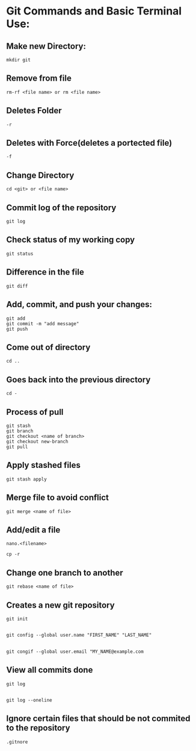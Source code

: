 # Git Commands and Basic Terminal Use:

## Make new Directory:
```
mkdir git
```

## Remove from file
```
rm-rf <file name> or rm <file name>
```

## Deletes Folder
```
-r
```

## Deletes with Force(deletes a portected file)
```
-f 
```

## Change Directory
```
cd <git> or <file name>
```

## Commit log of the repository
```
git log
```

## Check status of my working copy
```
git status
```

## Difference in the file
```
git diff
```

## Add, commit, and push your changes:
```
git add
git commit -m "add message"
git push
```


## Come out of directory
```
cd .. 
```

## Goes back into the previous directory
```
cd -
```

## Process of pull
```
git stash
git branch
git checkout <name of branch>
git checkout new-branch
git pull
```

## Apply stashed files
```
git stash apply
```

## Merge file to avoid conflict
```
git merge <name of file>
```

## Add/edit a file
```
nano.<filename>
```



```
cp -r
```

## Change one branch to another
```
git rebase <name of file>
```

## Creates a new git repository
```
git init
```


## 
```
git config --global user.name "FIRST_NAME" "LAST_NAME"
```


## 
```
git congif --global user.email "MY_NAME@example.com
```


## View all commits done
```
git log
```


## 
```
git log --oneline
```


## Ignore certain files that should be not commited to the repository
```
.gitnore
```
